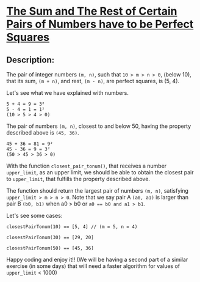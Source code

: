 # [The Sum and The Rest of Certain Pairs of Numbers have to be Perfect Squares](https://www.codewars.com/kata/561e1e2e6b2e78407d000011)

## Description:

The pair of integer numbers `(m, n)`, such that `10 > m > n > 0`, (below 10), that its sum, `(m + n)`, and rest, `(m - n)`, are perfect squares, is (5, 4).

Let's see what we have explained with numbers.

```
5 + 4 = 9 = 3²
5 - 4 = 1 = 1²
(10 > 5 > 4 > 0)
```

The pair of numbers `(m, n)`, closest to and below 50, having the property described above is `(45, 36)`.

```
45 + 36 = 81 = 9²
45 - 36 = 9 = 3²
(50 > 45 > 36 > 0)
```

With the function `closest_pair_tonum()`, that receives a number `upper_limit`, as an upper limit, we should be able to obtain the closest pair to `upper_limit`, that fulfills the property described above.

The function should return the largest pair of numbers `(m, n)`, satisfying `upper_limit > m > n > 0`. Note that we say pair A `(a0, a1)` is larger than pair B `(b0, b1)` when a0 > b0 or `a0 == b0 and a1 > b1`.

Let's see some cases:

```
closestPairTonum(10) == [5, 4] // (m = 5, n = 4)

closestPairTonum(30) == [29, 20]

closestPairTonum(50) == [45, 36]
```

Happy coding and enjoy it!! (We will be having a second part of a similar exercise (in some days) that will need a faster algorithm for values of `upper_limit` < 1000)
